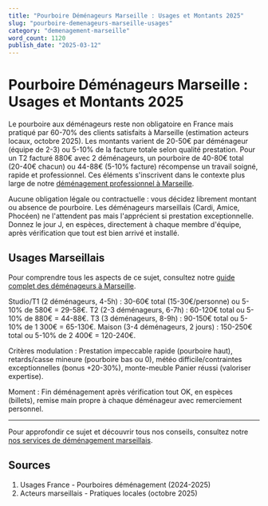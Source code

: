 ```yaml
---
title: "Pourboire Déménageurs Marseille : Usages et Montants 2025"
slug: "pourboire-demenageurs-marseille-usages"
category: "demenagement-marseille"
word_count: 1120
publish_date: "2025-03-12"
---
```


# Pourboire Déménageurs Marseille : Usages et Montants 2025

Le pourboire aux déménageurs reste non obligatoire en France mais pratiqué par 60-70% des clients satisfaits à Marseille (estimation acteurs locaux, octobre 2025). Les montants varient de 20-50€ par déménageur (équipe de 2-3) ou 5-10% de la facture totale selon qualité prestation. Pour un T2 facturé 880€ avec 2 déménageurs, un pourboire de 40-80€ total (20-40€ chacun) ou 44-88€ (5-10% facture) récompense un travail soigné, rapide et professionnel. Ces éléments s'inscrivent dans le contexte plus large de notre [déménagement professionnel à Marseille](/blog/demenagement-marseille/demenageur-marseille).

Aucune obligation légale ou contractuelle : vous décidez librement montant ou absence de pourboire. Les déménageurs marseillais (Cardi, Amice, Phocéen) ne l'attendent pas mais l'apprécient si prestation exceptionnelle. Donnez le jour J, en espèces, directement à chaque membre d'équipe, après vérification que tout est bien arrivé et installé.

## Usages Marseillais

Pour comprendre tous les aspects de ce sujet, consultez notre [guide complet des déménageurs à Marseille](/blog/demenagement-marseille/demenageur-marseille).

Studio/T1 (2 déménageurs, 4-5h) : 30-60€ total (15-30€/personne) ou 5-10% de 580€ = 29-58€. T2 (2-3 déménageurs, 6-7h) : 60-120€ total ou 5-10% de 880€ = 44-88€. T3 (3 déménageurs, 8-9h) : 90-150€ total ou 5-10% de 1 300€ = 65-130€. Maison (3-4 déménageurs, 2 jours) : 150-250€ total ou 5-10% de 2 400€ = 120-240€.

Critères modulation : Prestation impeccable rapide (pourboire haut), retards/casse mineure (pourboire bas ou 0), météo difficile/contraintes exceptionnelles (bonus +20-30%), monte-meuble Panier réussi (valoriser expertise).

Moment : Fin déménagement après vérification tout OK, en espèces (billets), remise main propre à chaque déménageur avec remerciement personnel.

---


Pour approfondir ce sujet et découvrir tous nos conseils, consultez notre [nos services de déménagement marseillais](/blog/demenagement-marseille/demenageur-marseille).
## Sources

1. Usages France - Pourboires déménagement (2024-2025)
2. Acteurs marseillais - Pratiques locales (octobre 2025)

